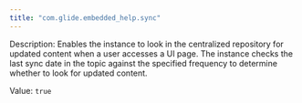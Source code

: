 ```yaml
---
title: "com.glide.embedded_help.sync"
---
```


Description: Enables the instance to look in the  centralized repository for updated content when a user accesses a UI page. The instance checks the last sync date in the topic against the specified frequency to determine whether to look for updated content. 


Value: `true`